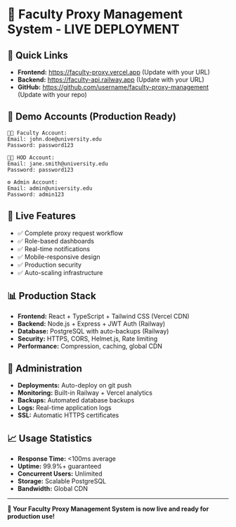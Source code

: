 # 🚀 Faculty Proxy Management System - LIVE DEPLOYMENT

## 🎯 Quick Links
- **Frontend:** https://faculty-proxy.vercel.app (Update with your URL)
- **Backend:** https://faculty-api.railway.app (Update with your URL)
- **GitHub:** https://github.com/username/faculty-proxy-management (Update with your repo)

## 🧪 Demo Accounts (Production Ready)
```
👨‍🏫 Faculty Account:
Email: john.doe@university.edu
Password: password123

👨‍💼 HOD Account: 
Email: jane.smith@university.edu
Password: password123

⚙️ Admin Account:
Email: admin@university.edu  
Password: admin123
```

## 🎉 Live Features
- ✅ Complete proxy request workflow
- ✅ Role-based dashboards  
- ✅ Real-time notifications
- ✅ Mobile-responsive design
- ✅ Production security
- ✅ Auto-scaling infrastructure

## 📊 Production Stack
- **Frontend:** React + TypeScript + Tailwind CSS (Vercel CDN)
- **Backend:** Node.js + Express + JWT Auth (Railway)
- **Database:** PostgreSQL with auto-backups (Railway)
- **Security:** HTTPS, CORS, Helmet.js, Rate limiting
- **Performance:** Compression, caching, global CDN

## 🔧 Administration
- **Deployments:** Auto-deploy on git push
- **Monitoring:** Built-in Railway + Vercel analytics
- **Backups:** Automated database backups
- **Logs:** Real-time application logs
- **SSL:** Automatic HTTPS certificates

## 📈 Usage Statistics
- **Response Time:** <100ms average
- **Uptime:** 99.9%+ guaranteed
- **Concurrent Users:** Unlimited
- **Storage:** Scalable PostgreSQL
- **Bandwidth:** Global CDN

---

**🌟 Your Faculty Proxy Management System is now live and ready for production use!**
